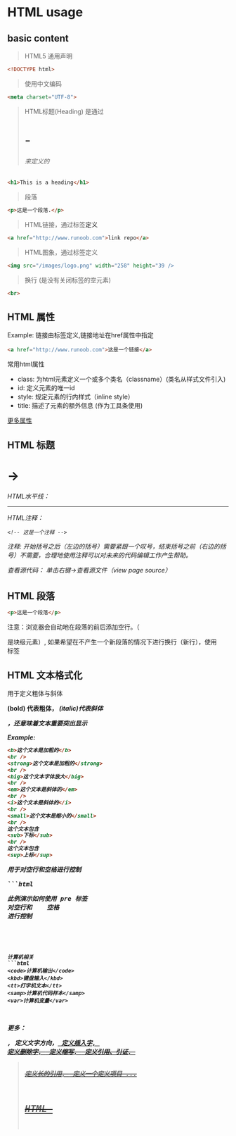# HTML usage

## basic content

> HTML5 通用声明

```html
<!DOCTYPE html>
```

> 使用中文编码

```html
<meta charset="UTF-8">
```

> HTML标题(Heading) 是通过<h1>-<h6>来定义的

```html
<h1>This is a heading</h1>
```

> 段落
```html
<p>这是一个段落.</p>
```

>HTML链接，通过标签<a>定义

```html
<a href="http://www.runoob.com">link repo</a>
```

> HTML图象，通过标签<img>定义

```html
<img src="/images/logo.png" width="258" height="39 />
```

> 换行 (是没有关闭标签的空元素)

```html
<br>
```

## HTML 属性

Example: 链接由<a>标签定义,链接地址在href属性中指定

```html
<a href="http://www.runoob.com">这是一个链接</a>
```

常用html属性

* class: 为html元素定义一个或多个类名（classname）(类名从样式文件引入)
* id: 定义元素的唯一id
* style: 规定元素的行内样式（inline style）
* title: 描述了元素的额外信息 (作为工具条使用)

[更多属性](http://www.runoob.com/tags/html-reference.html)

## HTML 标题

<h1>-><h6>

HTML水平线： <hr>

HTML注释：

```
<!-- 这是一个注释 -->
```

注释: 开始括号之后（左边的括号）需要紧跟一个叹号，结束括号之前（右边的括号）不需要，合理地使用注释可以对未来的代码编辑工作产生帮助。

查看源代码： 单击右键->查看源文件（view page source）

## HTML 段落

```html
<p>这是一个段落</p>
```

注意：浏览器会自动地在段落的前后添加空行。（</p> 是块级元素）, 如果希望在不产生一个新段落的情况下进行换行（新行），使用 <br> 标签

## HTML 文本格式化

用于定义粗体与斜体

<b>(bold) 代表粗体， <i>(italic)代表斜体

<strong>，<em>还意味着文本重要突出显示

Example:

```html
<b>这个文本是加粗的</b>
<br />
<strong>这个文本是加粗的</strong>
<br />
<big>这个文本字体放大</big>
<br />
<em>这个文本是斜体的</em>
<br />
<i>这个文本是斜体的</i>
<br />
<small>这个文本是缩小的</small>
<br />
这个文本包含
<sub>下标</sub>
<br />
这个文本包含
<sup>上标</sup>
```

<pre>用于对空行和空格进行控制

```html
<pre>
此例演示如何使用 pre 标签
对空行和    空格
进行控制
</pre>
```

计算机相关
```html
<code>计算机输出</code>
<kbd>键盘输入</kbd>
<tt>打字机文本</tt>
<samp>计算机代码样本</samp>
<var>计算机变量</var>
```

更多： <address>, <bdo>定义文字方向，<ins>	定义插入字, <del>	定义删除字, <abbr>	定义缩写, <cite>	定义引用、引证, <blockquote>	定义长的引用, <dfn>	定义一个定义项目 ...

## HTML <head>

<title> - 定义了HTML文档的标题

<base> - 使用 <base> 定义页面中所有链接默认的链接目标地址。

<meta> - 提供了HTML文档的meta标记
使用 <meta> 元素来描述HTML文档的描述，关键词，作者，字符集等

## HTML <head>

<head> 元素包含了所有的头部标签元素。在 <head>元素中你可以插入脚本（scripts）, 样式文件（CSS），及各种meta信息。

可以添加在头部区域的元素标签为: <title>, <style>, <meta>, <link>, <script>, <noscript>, and <base>.

> meta

meta标签描述了一些基本的元数据。

<meta> 标签提供了元数据.元数据也不显示在页面上，但会被浏览器解析。

META 元素通常用于指定网页的描述，关键词，文件的最后修改时间，作者，和其他元数据。

元数据可以使用于浏览器（如何显示内容或重新加载页面），搜索引擎（关键词），或其他Web服务。

```html
每30秒钟刷新当前页面:
<meta http-equiv="refresh" content="30">
```

> script

<script>标签用于加载脚本文件，如： JavaScript。

<script> 元素在以后的章节中会详细描述。

## HTML+CSS

对于CSS在HTML中如何添加：

* 内联样式- 在HTML元素中使用"style" 属性
* 内部样式表 -在HTML文档头部 <head> 区域使用<style> 元素 来包含CSS
* 外部引用 - 使用外部 CSS 文件

最好的方式是通过外部引用CSS文件.

内联样式的例子：

```html
<p style="color:blue;margin-left:20px;">This is a paragraph.</p>
```

> 定义background-colo(背景色), font-family（字体），color（颜色），和font-size（字体大小）

```
<body style="background-color:yellow;">
<h2 style="background-color:red;">这是一个标题</h2>
<p style="font-family:arial;color:red;font-size:20px;">这是一个段落。</p>
</body>
```

> 文本对齐： text-align：center;

## HTML 插入图象

图象标签（img）和源属性（src）

```html
<img src="url" alt="some_text">
```

在浏览器无法载入图像时，替换文本属性告诉读者她们失去的信息。此时，浏览器将显示这个替代性的文本而不是图像。

```html
<img src="boat.gif" alt="Big Boat">
```

> 高度与宽度

```html
<img src="pulpit.jpg" alt="Pulpit rock" width="304" height="228">
```

<img>定义图像， <map>定义图像地图， <area>定义图像地图中的可点击区域

## HTML 表格